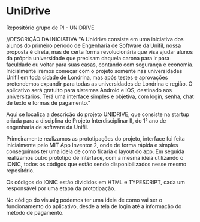 # UniDrive
Repositório grupo de PI - UNIDRIVE

//DESCRIÇÃO DA INICIATIVA
"A Unidrive consiste em uma iniciativa dos alunos do primeiro período de Engenharia de Software da Unifil, nossa proposta é direta, mas de certa forma revolucionária que visa ajudar alunos da própria universidade que precisam daquela carona para ir para faculdade ou voltar para suas casas, contando   com segurança e economia. Inicialmente iremos começar com o projeto somente nas universidades Unifil em toda cidade de Londrina, mas após testes e aprovações pretendemos expandir para todas as universidades de Londrina e região.
O aplicativo será gratuito para sistemas Android e IOS, destinado aos universitários. Terá uma interface simples e objetiva, com login, senha, chat de texto e formas de pagamento."

Aqui se localiza a descrição do projeto UNIDRIVE, que consiste na startup criada para a disciplina de Projeto Interdisciplinar II, do 1° ano de engenharia de software da Unifil.

Primeiramente realizamos as prototipações do projeto, interface foi feita inicialmente pelo MIT App Inventor 2, onde de forma rápida e simples conseguimos ter uma ideia de como ficaria o layout do app. Em seguida realizamos outro prototipo de interface, com a mesma ideia utilizando o IONIC, todos os códigos que estão sendo disponibilizados nesse mesmo repositório.

Os códigos do IONIC estão divididos em HTML e TYPESCRIPT, cada um responsável por uma etapa da prototipação.

No código do visualg podemos ter uma ideia de como vai ser o funcionamento do aplicativo, desde a tela de login até a informação do método de pagamento.

